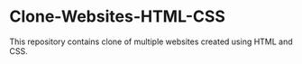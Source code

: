 # Clone-Websites-HTML-CSS
This repository contains clone of multiple websites created using HTML and CSS.
